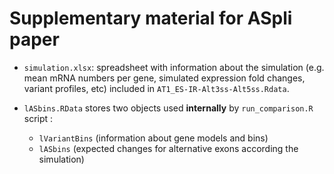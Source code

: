 # Supplementary material for ASpli paper

- `simulation.xlsx`: spreadsheet with information about the simulation (e.g. mean mRNA numbers per gene, 
simulated expression fold changes, variant profiles, etc) included in `AT1_ES-IR-Alt3ss-Alt5ss.Rdata`.

- `lASbins.RData` stores two objects used **internally** by `run_comparison.R` script :
  - `lVariantBins` (information about gene models and bins)  
  - `lASbins` (expected changes for alternative exons according the simulation)


